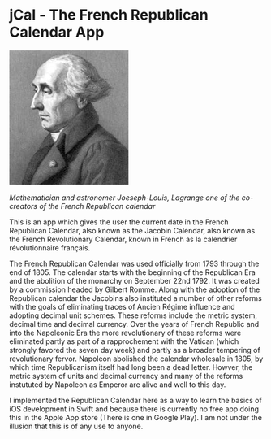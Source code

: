 jCal - The French Republican Calendar App
====
![banner](https://raw.githubusercontent.com/alexrson/jCal/master/Lagrange_portrait.jpg)

*Mathematician and astronomer Joeseph-Louis, Lagrange one of the co-creators of the French Republican calendar*

This is an app which gives the user the current date in the French Republican Calendar, also known as the Jacobin Calendar, also known as the French Revolutionary Calendar, known in French as la calendrier révolutionnaire français.

The French Republican Calendar was used officially from 1793 through the end of 1805. The calendar starts with the beginning of the Republican Era and the abolition of the monarchy on September 22nd 1792. It was created by a commission headed by Gilbert Romme. Along with the adoption of the Republican calendar the Jacobins also instituted a number of other reforms with the goals of eliminating traces of Ancien Régime influence and adopting decimal unit schemes. These reforms include the metric system, decimal time and decimal currency.  Over the years of French Republic and into the Napoleonic Era the more revolutionary of these reforms were eliminated partly as part of a rapprochement with the Vatican (which strongly favored the seven day week) and partly as a broader tempering of revolutionary fervor. Napoleon abolished the calendar wholesale in 1805, by which time Republicanism itself had long been a dead letter. Howver, the metric system of units and decimal currency and many of the reforms instututed by Napoleon as Emperor are alive and well to this day.

I implemented the Republican Calendar here as a way to learn the basics of iOS development in Swift and because there is currently no free app doing this in the Apple App store (There is one in Google Play). I am not under the illusion that this is of any use to anyone.
